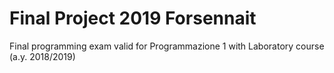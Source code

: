 # Final Project 2019 Forsennait
Final programming exam valid for Programmazione 1 with Laboratory course (a.y. 2018/2019)
